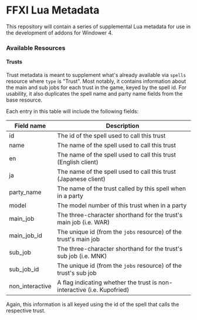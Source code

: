 # FFXI Lua Metadata

This repository will contain a series of supplemental Lua metadata for use in the development of addons for Windower 4.

### Available Resources

#### Trusts

Trust metadata is meant to supplement what's already available via `spells` resource where `type` is "Trust". Most notably, it contains information about the main and sub jobs for each trust in the game, keyed by the spell id. For usability, it also duplicates the spell name and party name fields from the base resource.

Each entry in this table will include the following fields:

| Field name      | Description                                                  |
| --------------- | ------------------------------------------------------------ |
| id              | The id of the spell used to call this trust                  |
| name            | The name of the spell used to call this trust                |
| en              | The name of the spell used to call this trust (English client) |
| ja              | The name of the spell used to call this trust (Japanese client) |
| party_name      | The name of the trust called by this spell when in a party   |
| model           | The model number of this trust when in a party               |
| main_job        | The three-character shorthand for the trust's main job (i.e. WAR) |
| main_job_id     | The unique id (from the `jobs` resource) of the trust's main job |
| sub_job         | The three-character shorthand for the trust's sub job (i.e. MNK) |
| sub_job_id      | The unique id (from the `jobs` resource) of the trust's sub job |
| non_interactive | A flag indicating whether the trust is non-interactive (i.e. Kupofried) |

Again, this information is all keyed using the id of the spell that calls the respective trust.